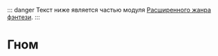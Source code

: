 ::: danger
Текст ниже является частью модуля [Расширенного жанра фэнтези](/advanced-fantasy/).
:::

# Гном